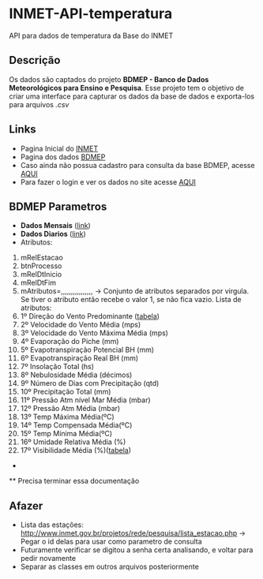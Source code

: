 # INMET-API-temperatura
API para dados de temperatura da Base do INMET


## Descrição
Os dados são captados do projeto **BDMEP - Banco de Dados Meteorológicos para Ensino e Pesquisa**. 
Esse projeto tem o objetivo de criar uma interface para capturar os dados da base de dados e exporta-los para arquivos _.csv_


## Links

* Pagina Inicial do [INMET](http://www.inmet.gov.br/)
* Pagina dos dados [BDMEP](http://www.inmet.gov.br/portal/index.php?r=bdmep/bdmep)
* Caso ainda não possua cadastro para consulta da base BDMEP, acesse [AQUI](http://www.inmet.gov.br/projetos/rede/pesquisa/cad_senha.php)
* Para fazer o login e ver os dados no site acesse [AQUI](http://www.inmet.gov.br/projetos/rede/pesquisa/inicio.php)


## BDMEP Parametros


* **Dados Mensais** ([link](http://www.inmet.gov.br/projetos/rede/pesquisa/form_mapas_mensal.php))
* **Dados Diarios** ([link](http://www.inmet.gov.br/projetos/rede/pesquisa/form_mapas_c_diario.php))
* Atributos:
1. mRelEstacao
1. btnProcesso
1. mRelDtInicio
1. mRelDtFim
1. mAtributos=,,,,,,,,,,,,,,,, -> Conjunto de atributos separados por virgula. Se tiver o atributo então recebe o valor 1, se não fica vazio. Lista de atributos:
2. 1º Direção do Vento Predominante ([tabela](http://www.inmet.gov.br/projetos/rede/pesquisa/tabela_de_codigos.html))
2. 2º Velocidade do Vento Média (mps)
2. 3º Velocidade do Vento Máxima Média (mps)
2. 4º Evaporação do Piche (mm)
2. 5º Evapotranspiração Potencial BH (mm)
2. 6º Evapotranspiração Real BH (mm)
2. 7º Insolação Total (hs)
2. 8º Nebulosidade Média (décimos)
2. 9º Número de Dias com Precipitação (qtd)
2. 10º Precipitação Total (mm)
2. 11º Pressão Atm nível Mar Média (mbar)
2. 12º Pressão Atm Média (mbar)
2. 13º Temp Máxima Média(ºC)
2. 14º Temp Compensada Média(ºC)
2. 15º Temp Mínima Média(ºC)
2. 16º Umidade Relativa Média (%)
2. 17º Visibilidade Média (%)([tabela](http://www.inmet.gov.br/projetos/rede/pesquisa/tabela_visibilidade.html))

* 

** Precisa terminar essa documentação


## Afazer
* Lista das estações: http://www.inmet.gov.br/projetos/rede/pesquisa/lista_estacao.php -> Pegar o id delas para usar como parametro de consulta
* Futuramente verificar se digitou a senha certa analisando, e voltar para pedir novamente
* Separar as classes em outros arquivos posteriormente 